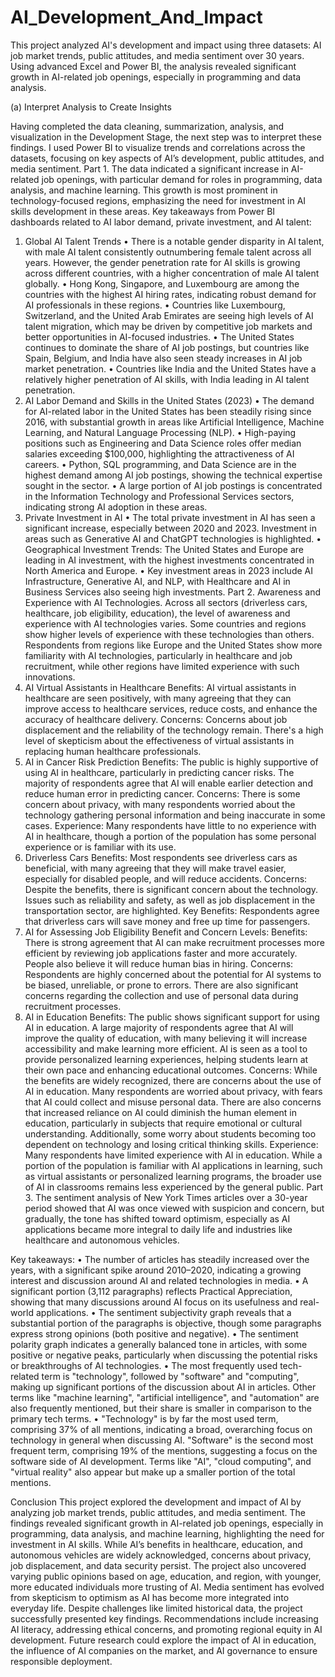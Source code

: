 # AI_Development_And_Impact
This project analyzed AI's development and impact using three datasets: AI job market trends, public attitudes, and media sentiment over 30 years. Using advanced Excel and Power BI, the analysis revealed significant growth in AI-related job openings, especially in programming and data analysis. 

(a) Interpret Analysis to Create Insights

Having completed the data cleaning, summarization, analysis, and visualization in the Development Stage, the next step was to interpret these findings. I used Power BI to visualize trends and correlations across the datasets, focusing on key aspects of AI’s development, public attitudes, and media sentiment.
Part 1. The data indicated a significant increase in AI-related job openings, with particular demand for roles in programming, data analysis, and machine learning. This growth is most prominent in technology-focused regions, emphasizing the need for investment in AI skills development in these areas.
Key takeaways from Power BI dashboards related to AI labor demand, private investment, and AI talent:
1.	Global AI Talent Trends
•	There is a notable gender disparity in AI talent, with male AI talent consistently outnumbering female talent across all years. However, the gender penetration rate for AI skills is growing across different countries, with a higher concentration of male AI talent globally.
•	Hong Kong, Singapore, and Luxembourg are among the countries with the highest AI hiring rates, indicating robust demand for AI professionals in these regions.
•	Countries like Luxembourg, Switzerland, and the United Arab Emirates are seeing high levels of AI talent migration, which may be driven by competitive job markets and better opportunities in AI-focused industries.
•	The United States continues to dominate the share of AI job postings, but countries like Spain, Belgium, and India have also seen steady increases in AI job market penetration.
•	Countries like India and the United States have a relatively higher penetration of AI skills, with India leading in AI talent penetration.
2.	AI Labor Demand and Skills in the United States (2023)
•	The demand for AI-related labor in the United States has been steadily rising since 2016, with substantial growth in areas like Artificial Intelligence, Machine Learning, and Natural Language Processing (NLP).
•	High-paying positions such as Engineering and Data Science roles offer median salaries exceeding $100,000, highlighting the attractiveness of AI careers.
•	Python, SQL programming, and Data Science are in the highest demand among AI job postings, showing the technical expertise sought in the sector.
•	A large portion of AI job postings is concentrated in the Information Technology and Professional Services sectors, indicating strong AI adoption in these areas.
3.	Private Investment in AI
•	The total private investment in AI has seen a significant increase, especially between 2020 and 2023. Investment in areas such as Generative AI and ChatGPT technologies is highlighted.
•	Geographical Investment Trends: The United States and Europe are leading in AI investment, with the highest investments concentrated in North America and Europe.
•	Key investment areas in 2023 include AI Infrastructure, Generative AI, and NLP, with Healthcare and AI in Business Services also seeing high investments.
Part 2. Awareness and Experience with AI Technologies.
Across all sectors (driverless cars, healthcare, job eligibility, education), the level of awareness and experience with AI technologies varies. Some countries and regions show higher levels of experience with these technologies than others.
Respondents from regions like Europe and the United States show more familiarity with AI technologies, particularly in healthcare and job recruitment, while other regions have limited experience with such innovations.
1.	AI Virtual Assistants in Healthcare
Benefits: AI virtual assistants in healthcare are seen positively, with many agreeing that they can improve access to healthcare services, reduce costs, and enhance the accuracy of healthcare delivery.
Concerns: Concerns about job displacement and the reliability of the technology remain. There's a high level of skepticism about the effectiveness of virtual assistants in replacing human healthcare professionals.
2.	AI in Cancer Risk Prediction
Benefits: The public is highly supportive of using AI in healthcare, particularly in predicting cancer risks. The majority of respondents agree that AI will enable earlier detection and reduce human error in predicting cancer.
Concerns: There is some concern about privacy, with many respondents worried about the technology gathering personal information and being inaccurate in some cases.
Experience: Many respondents have little to no experience with AI in healthcare, though a portion of the population has some personal experience or is familiar with its use.
3.	Driverless Cars
Benefits: Most respondents see driverless cars as beneficial, with many agreeing that they will make travel easier, especially for disabled people, and will reduce accidents.
Concerns: Despite the benefits, there is significant concern about the technology. Issues such as reliability and safety, as well as job displacement in the transportation sector, are highlighted.
Key Benefits: Respondents agree that driverless cars will save money and free up time for passengers.
4.	AI for Assessing Job Eligibility
Benefit and Concern Levels:
Benefits: There is strong agreement that AI can make recruitment processes more efficient by reviewing job applications faster and more accurately. People also believe it will reduce human bias in hiring.
Concerns: Respondents are highly concerned about the potential for AI systems to be biased, unreliable, or prone to errors. There are also significant concerns regarding the collection and use of personal data during recruitment processes.
5.	AI in Education 
Benefits: The public shows significant support for using AI in education. A large majority of respondents agree that AI will improve the quality of education, with many believing it will increase accessibility and make learning more efficient. AI is seen as a tool to provide personalized learning experiences, helping students learn at their own pace and enhancing educational outcomes.
Concerns: While the benefits are widely recognized, there are concerns about the use of AI in education. Many respondents are worried about privacy, with fears that AI could collect and misuse personal data. There are also concerns that increased reliance on AI could diminish the human element in education, particularly in subjects that require emotional or cultural understanding. Additionally, some worry about students becoming too dependent on technology and losing critical thinking skills.
Experience: Many respondents have limited experience with AI in education. While a portion of the population is familiar with AI applications in learning, such as virtual assistants or personalized learning programs, the broader use of AI in classrooms remains less experienced by the general public.
Part 3. The sentiment analysis of New York Times articles over a 30-year period showed that AI was once viewed with suspicion and concern, but gradually, the tone has shifted toward optimism, especially as AI applications became more integral to daily life and industries like healthcare and autonomous vehicles.


Key takeaways:
•	The number of articles has steadily increased over the years, with a significant spike around 2010–2020, indicating a growing interest and discussion around AI and related technologies in media.
•	A significant portion (3,112 paragraphs) reflects Practical Appreciation, showing that many discussions around AI focus on its usefulness and real-world applications.
•	The sentiment subjectivity graph reveals that a substantial portion of the paragraphs is objective, though some paragraphs express strong opinions (both positive and negative).
•	The sentiment polarity graph indicates a generally balanced tone in articles, with some positive or negative peaks, particularly when discussing the potential risks or breakthroughs of AI technologies.
•	The most frequently used tech-related term is "technology", followed by "software" and "computing", making up significant portions of the discussion about AI in articles. Other terms like "machine learning", "artificial intelligence", and "automation" are also frequently mentioned, but their share is smaller in comparison to the primary tech terms.
•	"Technology" is by far the most used term, comprising 37% of all mentions, indicating a broad, overarching focus on technology in general when discussing AI. "Software" is the second most frequent term, comprising 19% of the mentions, suggesting a focus on the software side of AI development. Terms like "AI", "cloud computing", and "virtual reality" also appear but make up a smaller portion of the total mentions.

Conclusion
This project explored the development and impact of AI by analyzing job market trends, public attitudes, and media sentiment. The findings revealed significant growth in AI-related job openings, especially in programming, data analysis, and machine learning, highlighting the need for investment in AI skills. While AI’s benefits in healthcare, education, and autonomous vehicles are widely acknowledged, concerns about privacy, job displacement, and data security persist.
The project also uncovered varying public opinions based on age, education, and region, with younger, more educated individuals more trusting of AI. Media sentiment has evolved from skepticism to optimism as AI has become more integrated into everyday life.
Despite challenges like limited historical data, the project successfully presented key findings. Recommendations include increasing AI literacy, addressing ethical concerns, and promoting regional equity in AI development. Future research could explore the impact of AI in education, the influence of AI companies on the market, and AI governance to ensure responsible deployment.
